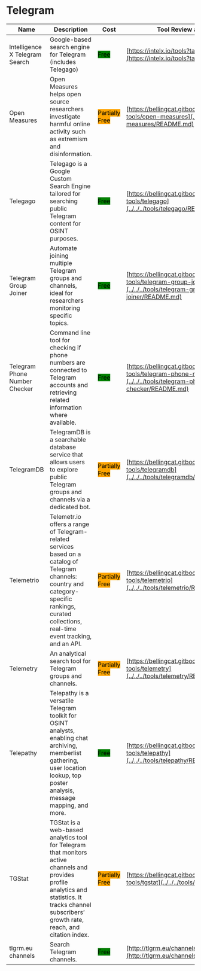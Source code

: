 # Telegram

| Name | Description | Cost | Tool Review and Guide |
| --- | --- | --- | --- |
| Intelligence X Telegram Search | Google-based search engine for Telegram (includes Telegago) | <mark style="background-color:green;">Free</mark> | [https://intelx.io/tools?tab=telegram](https://intelx.io/tools?tab=telegram) |
| Open Measures | Open Measures helps open source researchers investigate harmful online activity such as extremism and disinformation. | <mark style="background-color:orange;">Partially Free</mark> | [https://bellingcat.gitbook.io/toolkit/more/all-tools/open-measures](../../../tools/open-measures/README.md) |
| Telegago | Telegago is a Google Custom Search Engine tailored for searching public Telegram content for OSINT purposes. | <mark style="background-color:green;">Free</mark> | [https://bellingcat.gitbook.io/toolkit/more/all-tools/telegago](../../../tools/telegago/README.md) |
| Telegram Group Joiner | Automate joining multiple Telegram groups and channels, ideal for researchers monitoring specific topics. | <mark style="background-color:green;">Free</mark> | [https://bellingcat.gitbook.io/toolkit/more/all-tools/telegram-group-joiner](../../../tools/telegram-group-joiner/README.md) |
| Telegram Phone Number Checker | Command line tool for checking if phone numbers are connected to Telegram accounts and retrieving related information where available. | <mark style="background-color:green;">Free</mark> | [https://bellingcat.gitbook.io/toolkit/more/all-tools/telegram-phone-number-checker](../../../tools/telegram-phone-number-checker/README.md) |
| TelegramDB | TelegramDB is a searchable database service that allows users to explore public Telegram groups and channels via a dedicated bot. | <mark style="background-color:orange;">Partially Free</mark> | [https://bellingcat.gitbook.io/toolkit/more/all-tools/telegramdb](../../../tools/telegramdb/README.md) |
| Telemetrio | Telemetr.io offers a range of Telegram-related services based on a catalog of Telegram channels: country and category-specific rankings, curated collections, real-time event tracking, and an API. | <mark style="background-color:orange;">Partially Free</mark> | [https://bellingcat.gitbook.io/toolkit/more/all-tools/telemetrio](../../../tools/telemetrio/README.md) |
| Telemetry | An analytical search tool for Telegram groups and channels. | <mark style="background-color:orange;">Partially Free</mark> | [https://bellingcat.gitbook.io/toolkit/more/all-tools/telemetry](../../../tools/telemetry/README.md) |
| Telepathy | Telepathy is a versatile Telegram toolkit for OSINT analysts, enabling chat archiving, memberlist gathering, user location lookup, top poster analysis, message mapping, and more. | <mark style="background-color:green;">Free</mark> | [https://bellingcat.gitbook.io/toolkit/more/all-tools/telepathy](../../../tools/telepathy/README.md) |
| TGStat | TGStat is a web-based analytics tool for Telegram that monitors active channels and provides profile analytics and statistics. It tracks channel subscribers’ growth rate, reach, and citation index. | <mark style="background-color:orange;">Partially Free</mark> | [https://bellingcat.gitbook.io/toolkit/more/all-tools/tgstat](../../../tools/tgstat/README.md) |
| tlgrm.eu channels | Search Telegram channels. | <mark style="background-color:green;">Free</mark> | [http://tlgrm.eu/channels](http://tlgrm.eu/channels) |